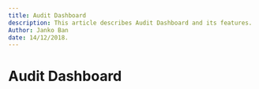 ```yaml
---
title: Audit Dashboard
description: This article describes Audit Dashboard and its features.
Author: Janko Ban
date: 14/12/2018.
---
```


# Audit Dashboard